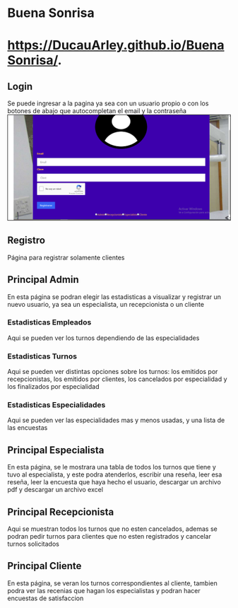 # Buena Sonrisa

# https://DucauArley.github.io/BuenaSonrisa/.

## Login
Se puede ingresar a la pagina ya sea con un usuario propio o con los botones
de abajo que autocompletan el email y la contraseña
<img src="./imagenesReadme/login.png" border="1">

## Registro
Página para registrar solamente clientes

## Principal Admin
En esta página se podran elegir las estadisticas a visualizar y registrar
un nuevo usuario, ya sea un especialista, un recepcionista o un cliente

### Estadisticas Empleados
Aqui se pueden ver los turnos dependiendo de las especialidades

### Estadisticas Turnos
Aqui se pueden ver distintas opciones sobre los turnos: los emitidos por 
recepcionistas, los emitidos por clientes, los cancelados por especialidad
y los finalizados por especialidad

### Estadisticas Especialidades
Aqui se pueden ver las especialidades mas y menos usadas, y una lista de 
las encuestas

## Principal Especialista
En esta página, se le mostrara una tabla de todos los turnos que tiene y 
tuvo al especialista, y este podra atenderlos, escribir una reseña, leer
esa reseña, leer la encuesta que haya hecho el usuario, descargar un archivo
pdf y descargar un archivo excel

## Principal Recepcionista
Aqui se muestran todos los turnos que no esten cancelados, ademas se podran 
pedir turnos para clientes que no esten registrados y cancelar turnos solicitados

## Principal Cliente
En esta página, se veran los turnos correspondientes al cliente, tambien podra
ver las recenias que hagan los especialistas y podran hacer encuestas de 
satisfaccion